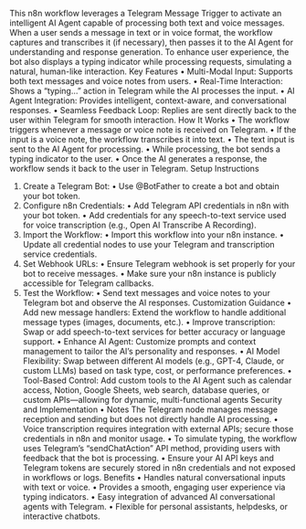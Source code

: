 This n8n workflow leverages a Telegram Message Trigger to activate an intelligent AI Agent capable of processing both text and voice messages. When a user sends a message in text or in voice format, the workflow captures and transcribes it (if necessary), then passes it to the AI Agent for understanding and response generation.
To enhance user experience, the bot also displays a typing indicator while processing requests, simulating a natural, human-like interaction.
Key Features
•	Multi-Modal Input: Supports both text messages and voice notes from users.
•	Real-Time Interaction: Shows a “typing…” action in Telegram while the AI processes the input.
•	AI Agent Integration: Provides intelligent, context-aware, and conversational responses.
•	Seamless Feedback Loop: Replies are sent directly back to the user within Telegram for smooth interaction.
How It Works
•	The workflow triggers whenever a message or voice note is received on Telegram.
•	If the input is a voice note, the workflow transcribes it into text.
•	The text input is sent to the AI Agent for processing.
•	While processing, the bot sends a typing indicator to the user.
•	Once the AI generates a response, the workflow sends it back to the user in Telegram.
Setup Instructions
1.	Create a Telegram Bot:
•	Use @BotFather to create a bot and obtain your bot token.
2.	Configure n8n Credentials:
•	Add Telegram API credentials in n8n with your bot token.
•	Add credentials for any speech-to-text service used for voice transcription (e.g., Open AI Transcribe A Recording).
3.	Import the Workflow:
•	Import this workflow into your n8n instance.
•	Update all credential nodes to use your Telegram and transcription service credentials.
4.	Set Webhook URLs:
•	Ensure Telegram webhook is set properly for your bot to receive messages.
•	Make sure your n8n instance is publicly accessible for Telegram callbacks.
5.	Test the Workflow:
•	Send text messages and voice notes to your Telegram bot and observe the AI responses.
Customization Guidance
•	Add new message handlers: Extend the workflow to handle additional message types (images, documents, etc.).
•	Improve transcription: Swap or add speech-to-text services for better accuracy or language support.
•	Enhance AI Agent: Customize prompts and context management to tailor the AI’s personality and responses.
•	AI Model Flexibility: Swap between different AI models (e.g., GPT-4, Claude, or custom LLMs) based on task type, cost, or performance preferences.
•	Tool-Based Control: Add custom tools to the AI Agent such as calendar access, Notion, Google Sheets, web search, database queries, or custom APIs—allowing for dynamic, multi-functional agents
Security and Implementation
•	Notes The Telegram node manages message reception and sending but does not directly handle AI processing.
•	Voice transcription requires integration with external APIs; secure those credentials in n8n and monitor usage.
•	To simulate typing, the workflow uses Telegram’s “sendChatAction” API method, providing users with feedback that the bot is processing.
•	Ensure your AI API keys and Telegram tokens are securely stored in n8n credentials and not exposed in workflows or logs.
Benefits
•	Handles natural conversational inputs with text or voice.
•	Provides a smooth, engaging user experience via typing indicators.
•	Easy integration of advanced AI conversational agents with Telegram.
•	Flexible for personal assistants, helpdesks, or interactive chatbots.

